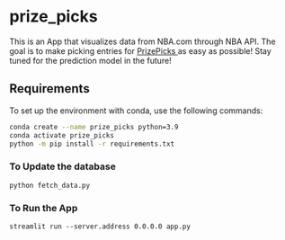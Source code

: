 # prize_picks

This is an App that visualizes data from NBA.com through NBA API. The goal is to make picking entries for <a href="https://www.prizepicks.com/"> PrizePicks </a> as easy as possible!
Stay tuned for the prediction model in the future! 

## Requirements

To set up the environment with conda, use the following commands:

```sh
conda create --name prize_picks python=3.9
conda activate prize_picks
python -m pip install -r requirements.txt
```

### To Update the database

```
python fetch_data.py
```

### To Run the App

```
streamlit run --server.address 0.0.0.0 app.py
```
